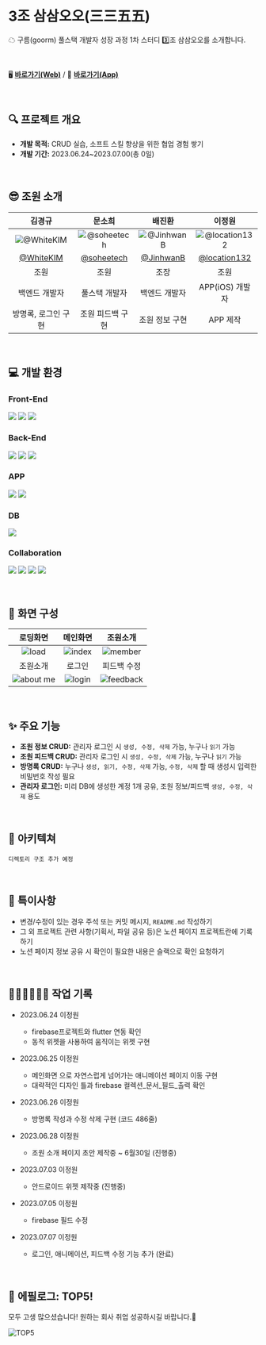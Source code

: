 # 3조 삼삼오오(三三五五)
☁ 구름(goorm) 풀스택 개발자 성장 과정 1차 스터디 3️⃣조 삼삼오오를 소개합니다.

<br />

🖥 [**바로가기(Web)**](https://github.com/goorm-fullstack/Introduce3355) / 📱 [**바로가기(App)**](https://goorm-fullstack.github.io/Introduce3355-App/)

<br />

## 🔍 프로젝트 개요
- **개발 목적:** CRUD 실습, 소프트 스킬 향상을 위한 협업 경험 쌓기
- **개발 기간:** 2023.06.24~2023.07.00(총 0일)

<br />

## 😎 조원 소개

| 김경규 | 문소희 | 배진환 | 이정원 |
| :-: | :-: | :-: | :-: |
| ![@WhiteKIM](https://github.com/goorm-fullstack/Introduce-3355/assets/121299334/24f71bb9-12bb-4b29-9e2b-73461af0635d) | ![@soheetech](https://github.com/goorm-fullstack/Introduce-3355/assets/121299334/24c6f23b-8952-4e02-9347-ba42f5b67bc8)|![@JinhwanB](https://github.com/goorm-fullstack/Introduce-3355/assets/121299334/c503b06b-188f-4041-abf8-4041093d80a0) |![@location132](https://avatars.githubusercontent.com/u/132702102?s=400&u=6f737d6488385275e81424b52b6bcdc96fa3ce6a&v=4)|
| [@WhiteKIM](https://github.com/WhiteKIM) | [@soheetech](https://github.com/soheetech) | [@JinhwanB](https://github.com/JinhwanB) | [@location132](https://github.com/location132) |
| 조원 | 조원 | 조장 | 조원 |
| 백엔드 개발자 | 풀스택 개발자 | 백엔드 개발자 | APP(iOS) 개발자 |
| 방명록, 로그인 구현 | 조원 피드백 구현 | 조원 정보 구현 | APP 제작 |

<br />

## 💻 개발 환경


### Front-End
<img src="https://img.shields.io/badge/html5-E34F26?style=for-the-badge&logo=html5&logoColor=white"> <img src="https://img.shields.io/badge/css-1572B6?style=for-the-badge&logo=css3&logoColor=white"> <img src="https://img.shields.io/badge/javascript-F7DF1E?style=for-the-badge&logo=javascript&logoColor=black">


### Back-End
<img src="https://img.shields.io/badge/java 17-007396?style=for-the-badge&logo=java&logoColor=white"> <img src="https://img.shields.io/badge/spring 3.1.0-6DB33F?style=for-the-badge&logo=spring&logoColor=white"> <img src="https://img.shields.io/badge/thymeleaf-005F0F?style=for-the-badge&logo=thymeleaf&logoColor=white">


### APP
<img src="https://img.shields.io/badge/Dart-0175C2?style=for-the-badge&logo=Dart&logoColor=white"> <img src="https://img.shields.io/badge/flutter-02569B?style=for-the-badge&logo=flutter&logoColor=white">


### DB
<img src="https://img.shields.io/badge/firebase-FFCA28?style=for-the-badge&logo=firebase&logoColor=black">


### Collaboration
<img src="https://img.shields.io/badge/Notion-000000?style=for-the-badge&logo=Notion&logoColor=white"> <img src="https://img.shields.io/badge/Discord-5865F2?style=for-the-badge&logo=Discord&logoColor=white"> <img src="https://img.shields.io/badge/Slack-4A154B?style=for-the-badge&logo=Slack&logoColor=white"> <img src="https://img.shields.io/badge/github-181717?style=for-the-badge&logo=github&logoColor=white">

<br />

## 📝 화면 구성

| 로딩화면 | 메인화면 | 조원소개 |
| :-: | :-: | :-: |
| ![load](https://github.com/goorm-fullstack/Introduce3355-App/assets/121299334/950f714e-36a4-4f91-b1ae-dc2e523707bb) | ![index](https://github.com/goorm-fullstack/Introduce3355-App/assets/121299334/0f0fd70f-ecd0-440d-a5d2-f60fc9ebd575) | ![member](https://github.com/goorm-fullstack/Introduce3355-App/assets/121299334/b93e671c-2f99-4ab4-bc48-c6b93059d5d3) | 
| 조원소개 | 로그인 | 피드백 수정 |
![about me](https://github.com/goorm-fullstack/Introduce3355-App/assets/132702102/7d6a1c2c-937e-44da-afed-8189509b0655) | ![login](https://github.com/goorm-fullstack/Introduce3355-App/assets/132702102/18101abb-4931-4f1a-bb38-83b6c8ed0a62) | ![feedback](https://github.com/goorm-fullstack/Introduce3355-App/assets/132702102/733039dd-6d8c-4869-a890-fa62a06c8f07) |




<br />

## ✨ 주요 기능
- **조원 정보 CRUD:** 관리자 로그인 시 `생성, 수정, 삭제` 가능, 누구나 `읽기` 가능
- **조원 피드백 CRUD:** 관리자 로그인 시 `생성, 수정, 삭제` 가능, 누구나 `읽기` 가능
- **방명록 CRUD:** 누구나 `생성, 읽기, 수정, 삭제` 가능, `수정, 삭제` 할 때 생성시 입력한 비밀번호 작성 필요
- **관리자 로그인:** 미리 DB에 생성한 계정 1개 공유, 조원 정보/피드백 `생성, 수정, 삭제` 용도

<br />

## 📁 아키텍쳐

```
디렉토리 구조 추가 예정
```

<br />

## 📌 특이사항
- 변경/수정이 있는 경우 주석 또는 커밋 메시지, `README.md` 작성하기
- 그 외 프로젝트 관련 사항(기획서, 파일 공유 등)은 노션 페이지 프로젝트란에 기록하기
- 노션 페이지 정보 공유 시 확인이 필요한 내용은 슬랙으로 확인 요청하기

<br />

## 👩🏻‍💻👨🏻‍💻 작업 기록

* 2023.06.24 이정원
  - firebase프로젝트와 flutter 연동 확인
  - 동적 위젯을 사용하여 움직이는 위젯 구현  

* 2023.06.25 이정원
  - 메인화면 으로 자연스럽게 넘어가는 애니메이션 페이지 이동 구현
  - 대략적인 디자인 틀과 firebase 컬렉션_문서_필드_출력 확인

* 2023.06.26 이정원
  - 방명록 작성과 수정 삭제 구현 (코드 486줄)
 
* 2023.06.28 이정원
  - 조원 소개 페이지 초안 제작중 ~ 6월30일 (진행중)

* 2023.07.03 이정원
  - 안드로이드 위젯 제작중 (진행중)
 
* 2023.07.05 이정원
  - firebase 필드 수정

* 2023.07.07 이정원
  - 로그인, 애니메이션, 피드백 수정 기능 추가 (완료)
<br />

## 🎉 에필로그: TOP5!
모두 고생 많으셨습니다! 원하는 회사 취업 성공하시길 바랍니다.🤗

![TOP5](https://github.com/goorm-fullstack/Introduce3355/assets/121299334/0730bdc3-df47-4fb4-8896-746c7a74cd07)
